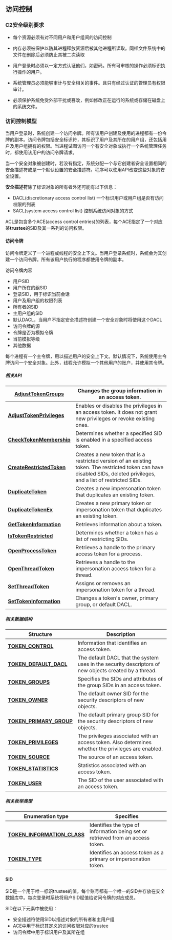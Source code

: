 ## 访问控制

### C2安全级别要求

* 每个资源必须有对不同用户和用户组间的访问控制

* 内存必须被保护以防其进程释放资源后被其他进程所读取。同样文件系统中的文件在删除后必须防止其被二次读取

* 用户登录时必须以一定方式认证他们，如密码。所有可审核的操作必须标识执行操作的用户。

* 系统管理员必须能够审计与安全相关的事件。且只有经过认证的管理员有权限审计。

* 必须保护系统免受外部干扰或篡改，例如修改正在运行的系统或存储在磁盘上的系统文件。

### 访问控制模型

当用户登录时，系统创建一个访问令牌。所有该用户创建及使用的进程都有一份令牌的副本。访问令牌包括安全标识符，其标识了用户及其所在的用户组，还包括用户及用户组拥有的权限。当进程试图访问一个有安全对象或执行一个系统管理任务时，都使用该用户的访问令牌请求。

当一个安全对象被创建时，若没有指定，系统分配一个与它创建者安全设置相同的安全描述符或是一个默认设置的安全描述符。程序可以使用API改变这些对象的安全设置。

**安全描述符**除了标识对象的所有者外还可能有以下信息：

* DACL(discretionary access control list) 一个标识用户或用户组是否有访问权限的列表
* SACL(system access control list) 控制系统访问对象的方式

ACL是包含多个ACE(access control entries)的列表，每个ACE指定了一个对应某**trustee**的SID及其一系列的访问权限。

#### 访问令牌

访问令牌定义了一个进程或线程的安全上下文。当用户登录系统时，系统会为其创建一个访问令牌。所有该用户执行的程序都使用令牌的副本。

访问令牌内容

* 用户SID
* 用户所在的组SID
* 登录SID，用于标识当前会话
* 用户及用户组的权限列表
* 所有者的SID
* 主用户组的SID
* 默认DACL，当用户不指定安全描述符创建一个安全对象时将使用这个DACL
* 访问令牌的源
* 令牌是否为模拟令牌
* 当前模拟等级
* 其他数据

每个进程有一个主令牌，用以描述用户的安全上下文。默认情况下，系统使用主令牌访问一个安全对象。此外，线程允许模拟一个其他用户的账户，并使用其令牌。

##### 相关API

| [**AdjustTokenGroups**](https://msdn.microsoft.com/en-us/library/Aa375199(v=VS.85).aspx)     | Changes the group information in an access token.                                                                                                                      |
| -------------------------------------------------------------------------------------------- | ---------------------------------------------------------------------------------------------------------------------------------------------------------------------- |
| [**AdjustTokenPrivileges**](https://msdn.microsoft.com/en-us/library/Aa375202(v=VS.85).aspx) | Enables or disables the privileges in an access token. It does not grant new privileges or revoke existing ones.                                                       |
| [**CheckTokenMembership**](https://msdn.microsoft.com/en-us/library/Aa376389(v=VS.85).aspx)  | Determines whether a specified SID is enabled in a specified access token.                                                                                             |
| [**CreateRestrictedToken**](https://msdn.microsoft.com/en-us/library/Aa446583(v=VS.85).aspx) | Creates a new token that is a restricted version of an existing token. The restricted token can have disabled SIDs, deleted privileges, and a list of restricted SIDs. |
| [**DuplicateToken**](https://msdn.microsoft.com/en-us/library/Aa446616(v=VS.85).aspx)        | Creates a new impersonation token that duplicates an existing token.                                                                                                   |
| [**DuplicateTokenEx**](https://msdn.microsoft.com/en-us/library/Aa446617(v=VS.85).aspx)      | Creates a new primary token or impersonation token that duplicates an existing token.                                                                                  |
| [**GetTokenInformation**](https://msdn.microsoft.com/en-us/library/Aa446671(v=VS.85).aspx)   | Retrieves information about a token.                                                                                                                                   |
| [**IsTokenRestricted**](https://msdn.microsoft.com/en-us/library/Aa379137(v=VS.85).aspx)     | Determines whether a token has a list of restricting SIDs.                                                                                                             |
| [**OpenProcessToken**](https://msdn.microsoft.com/en-us/library/Aa379295(v=VS.85).aspx)      | Retrieves a handle to the primary access token for a process.                                                                                                          |
| [**OpenThreadToken**](https://msdn.microsoft.com/en-us/library/Aa379296(v=VS.85).aspx)       | Retrieves a handle to the impersonation access token for a thread.                                                                                                     |
| [**SetThreadToken**](https://msdn.microsoft.com/en-us/library/Aa379590(v=VS.85).aspx)        | Assigns or removes an impersonation token for a thread.                                                                                                                |
| [**SetTokenInformation**](https://msdn.microsoft.com/en-us/library/Aa379591(v=VS.85).aspx)   | Changes a token's owner, primary group, or default DACL.                                                                                                               |

##### 相关数据结构

| Structure                                                                                                           | Description                                                                                           |
| ------------------------------------------------------------------------------------------------------------------- | ----------------------------------------------------------------------------------------------------- |
| [**TOKEN_CONTROL**](https://docs.microsoft.com/en-us/windows/desktop/api/Winnt/ns-winnt-_token_control)             | Information that identifies an access token.                                                          |
| [**TOKEN_DEFAULT_DACL**](https://docs.microsoft.com/en-us/windows/desktop/api/Winnt/ns-winnt-_token_default_dacl)   | The default DACL that the system uses in the security descriptors of new objects created by a thread. |
| [**TOKEN_GROUPS**](https://docs.microsoft.com/en-us/windows/desktop/api/Winnt/ns-winnt-_token_groups)               | Specifies the SIDs and attributes of the group SIDs in an access token.                               |
| [**TOKEN_OWNER**](https://docs.microsoft.com/en-us/windows/desktop/api/Winnt/ns-winnt-_token_owner)                 | The default owner SID for the security descriptors of new objects.                                    |
| [**TOKEN_PRIMARY_GROUP**](https://docs.microsoft.com/en-us/windows/desktop/api/Winnt/ns-winnt-_token_primary_group) | The default primary group SID for the security descriptors of new objects.                            |
| [**TOKEN_PRIVILEGES**](https://docs.microsoft.com/en-us/windows/desktop/api/Winnt/ns-winnt-_token_privileges)       | The privileges associated with an access token. Also determines whether the privileges are enabled.   |
| [**TOKEN_SOURCE**](https://docs.microsoft.com/en-us/windows/desktop/api/Winnt/ns-winnt-_token_source)               | The source of an access token.                                                                        |
| [**TOKEN_STATISTICS**](https://docs.microsoft.com/en-us/windows/desktop/api/Winnt/ns-winnt-_token_statistics)       | Statistics associated with an access token.                                                           |
| [**TOKEN_USER**](https://docs.microsoft.com/en-us/windows/desktop/api/Winnt/ns-winnt-_token_user)                   | The SID of the user associated with an access token.                                                  |

##### 相关枚举类型

| Enumeration type                                                                                                            | Specifies                                                                       |
| --------------------------------------------------------------------------------------------------------------------------- | ------------------------------------------------------------------------------- |
| [**TOKEN_INFORMATION_CLASS**](https://docs.microsoft.com/en-us/windows/desktop/api/Winnt/ne-winnt-_token_information_class) | Identifies the type of information being set or retrieved from an access token. |
| [**TOKEN_TYPE**](https://docs.microsoft.com/en-us/windows/desktop/api/Winnt/ne-winnt-_token_type)                           | Identifies an access token as a primary or impersonation token.                 |

#### SID

SID是一个用于唯一标识trustee的值。每个账号都有一个唯一的SID并存放在安全数据库中。每次登录时系统将用户SID赋值给访问令牌的对应成员。

SID在以下元素中被使用：

* 安全描述符使用SID以描述对象的所有者和主用户组
* ACE中用于标识其定义的访问权限对应的trustee
* 访问令牌中用于标识用户及其所在组
